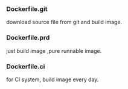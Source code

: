 


### Dockerfile.git 
 download source file from git and build image.
 
### Dockerfile.prd
 just build image ,pure runnable image.
 
### Dockerfile.ci
  for CI system, build image every day.
  
